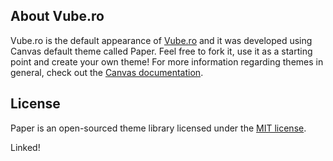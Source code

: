 ## About Vube.ro

Vube.ro is the default appearance of [Vube.ro](http://vube.ro) and it was developed using Canvas default theme called Paper. Feel free to fork it, use it as a starting point and create your own theme! For more information regarding themes in general, check out the [Canvas documentation](https://cnvs.readme.io/docs/theme-overview).

## License

Paper is an open-sourced theme library licensed under the [MIT license](https://opensource.org/licenses/MIT).

Linked!
